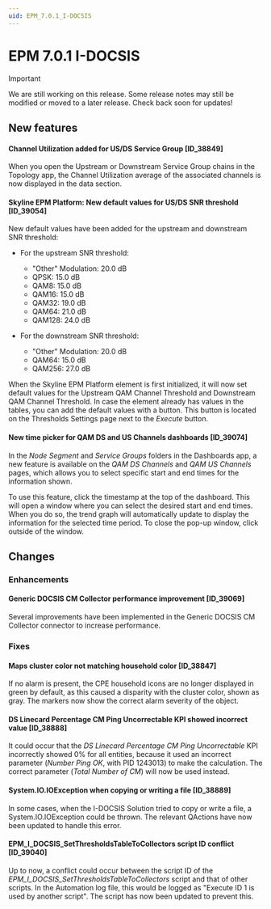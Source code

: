 ```yaml
---
uid: EPM_7.0.1_I-DOCSIS
---
```


# EPM 7.0.1 I-DOCSIS

> [!IMPORTANT]
> We are still working on this release. Some release notes may still be modified or moved to a later release. Check back soon for updates!

## New features

#### Channel Utilization added for US/DS Service Group [ID_38849]

When you open the ​Upstream or Downstream Service Group chains in the Topology app, the Channel Utilization average of the associated channels is now displayed in the data section.

#### Skyline EPM Platform: New default values for US/DS SNR threshold [ID_39054]

New default values have been added for the upstream and downstream SNR threshold:

- For the upstream SNR threshold:

  - "Other" Modulation: 20.0 dB
  - QPSK: 15.0 dB
  - QAM8: 15.0 dB
  - QAM16: 15.0 dB
  - QAM32: 19.0 dB
  - QAM64: 21.0 dB
  - QAM128: 24.0 dB

- For the downstream SNR threshold:

  - "Other" Modulation: 20.0 dB
  - QAM64: 15.0 dB
  - QAM256: 27.0 dB

When the Skyline EPM Platform element is first initialized, it will now set default values for the Upstream QAM Channel Threshold and Downstream QAM Channel Threshold. In case the element already has values in the tables, you can add the default values with a button. This button is located on the Thresholds Settings page next to the *Execute* button.

#### New time picker for QAM DS and US Channels dashboards [ID_39074]

In the *Node Segment* and *Service Groups* folders in the Dashboards app, a new feature is available on the *QAM DS Channels* and *QAM US Channels* pages, which allows you to select specific start and end times for the information shown.

To use this feature, click the timestamp at the top of the dashboard. This will open a window where you can select the desired start and end times. When you do so, the trend graph will automatically update to display the information for the selected time period. To close the pop-up window, click outside of the window.

## Changes

### Enhancements

#### Generic DOCSIS CM Collector performance improvement [ID_39069]

Several improvements have been implemented in the Generic DOCSIS CM Collector connector to increase performance.

### Fixes

#### Maps cluster color not matching household color [ID_38847]

If no alarm is present, the CPE household icons are no longer displayed in green by default, as this caused a disparity with the cluster color, shown as gray. The markers now show the correct alarm severity of the object.

#### DS Linecard Percentage CM Ping Uncorrectable KPI showed incorrect value [ID_38888]

It could occur that the *DS Linecard Percentage CM Ping Uncorrectable* KPI incorrectly showed 0% for all entities, because it used an incorrect parameter (*Number Ping OK*, with PID 1243013) to make the calculation. The correct parameter (*Total Number of CM*) will now be used instead.

#### System.IO.IOException when copying or writing a file [ID_38889]

In some cases, when the I-DOCSIS Solution tried to copy or write a file, a System.IO.IOException could be thrown. The relevant QActions have now been updated to handle this error.

#### EPM_I_DOCSIS_SetThresholdsTableToCollectors script ID conflict [ID_39040]

Up to now, a conflict could occur between the script ID of the *EPM_I_DOCSIS_SetThresholdsTableToCollectors* script and that of other scripts. In the Automation log file, this would be logged as "Execute ID 1 is used by another script". The script has now been updated to prevent this.
